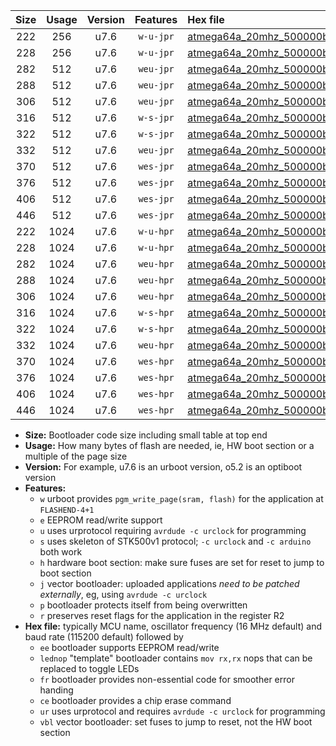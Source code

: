 |Size|Usage|Version|Features|Hex file|
|:-:|:-:|:-:|:-:|:--|
|222|256|u7.6|`w-u-jpr`|[atmega64a_20mhz_500000bps_ur_vbl.hex](https://raw.githubusercontent.com/stefanrueger/urboot/main/bootloaders/atmega64a/fcpu_20mhz/500000_bps/atmega64a_20mhz_500000bps_ur_vbl.hex)|
|228|256|u7.6|`w-u-jpr`|[atmega64a_20mhz_500000bps_lednop_ur_vbl.hex](https://raw.githubusercontent.com/stefanrueger/urboot/main/bootloaders/atmega64a/fcpu_20mhz/500000_bps/atmega64a_20mhz_500000bps_lednop_ur_vbl.hex)|
|282|512|u7.6|`weu-jpr`|[atmega64a_20mhz_500000bps_ee_ur_vbl.hex](https://raw.githubusercontent.com/stefanrueger/urboot/main/bootloaders/atmega64a/fcpu_20mhz/500000_bps/atmega64a_20mhz_500000bps_ee_ur_vbl.hex)|
|288|512|u7.6|`weu-jpr`|[atmega64a_20mhz_500000bps_ee_lednop_ur_vbl.hex](https://raw.githubusercontent.com/stefanrueger/urboot/main/bootloaders/atmega64a/fcpu_20mhz/500000_bps/atmega64a_20mhz_500000bps_ee_lednop_ur_vbl.hex)|
|306|512|u7.6|`weu-jpr`|[atmega64a_20mhz_500000bps_ee_lednop_fr_ur_vbl.hex](https://raw.githubusercontent.com/stefanrueger/urboot/main/bootloaders/atmega64a/fcpu_20mhz/500000_bps/atmega64a_20mhz_500000bps_ee_lednop_fr_ur_vbl.hex)|
|316|512|u7.6|`w-s-jpr`|[atmega64a_20mhz_500000bps_vbl.hex](https://raw.githubusercontent.com/stefanrueger/urboot/main/bootloaders/atmega64a/fcpu_20mhz/500000_bps/atmega64a_20mhz_500000bps_vbl.hex)|
|322|512|u7.6|`w-s-jpr`|[atmega64a_20mhz_500000bps_lednop_vbl.hex](https://raw.githubusercontent.com/stefanrueger/urboot/main/bootloaders/atmega64a/fcpu_20mhz/500000_bps/atmega64a_20mhz_500000bps_lednop_vbl.hex)|
|332|512|u7.6|`weu-jpr`|[atmega64a_20mhz_500000bps_ee_lednop_fr_ce_ur_vbl.hex](https://raw.githubusercontent.com/stefanrueger/urboot/main/bootloaders/atmega64a/fcpu_20mhz/500000_bps/atmega64a_20mhz_500000bps_ee_lednop_fr_ce_ur_vbl.hex)|
|370|512|u7.6|`wes-jpr`|[atmega64a_20mhz_500000bps_ee_vbl.hex](https://raw.githubusercontent.com/stefanrueger/urboot/main/bootloaders/atmega64a/fcpu_20mhz/500000_bps/atmega64a_20mhz_500000bps_ee_vbl.hex)|
|376|512|u7.6|`wes-jpr`|[atmega64a_20mhz_500000bps_ee_lednop_vbl.hex](https://raw.githubusercontent.com/stefanrueger/urboot/main/bootloaders/atmega64a/fcpu_20mhz/500000_bps/atmega64a_20mhz_500000bps_ee_lednop_vbl.hex)|
|406|512|u7.6|`wes-jpr`|[atmega64a_20mhz_500000bps_ee_lednop_fr_vbl.hex](https://raw.githubusercontent.com/stefanrueger/urboot/main/bootloaders/atmega64a/fcpu_20mhz/500000_bps/atmega64a_20mhz_500000bps_ee_lednop_fr_vbl.hex)|
|446|512|u7.6|`wes-jpr`|[atmega64a_20mhz_500000bps_ee_lednop_fr_ce_vbl.hex](https://raw.githubusercontent.com/stefanrueger/urboot/main/bootloaders/atmega64a/fcpu_20mhz/500000_bps/atmega64a_20mhz_500000bps_ee_lednop_fr_ce_vbl.hex)|
|222|1024|u7.6|`w-u-hpr`|[atmega64a_20mhz_500000bps_ur.hex](https://raw.githubusercontent.com/stefanrueger/urboot/main/bootloaders/atmega64a/fcpu_20mhz/500000_bps/atmega64a_20mhz_500000bps_ur.hex)|
|228|1024|u7.6|`w-u-hpr`|[atmega64a_20mhz_500000bps_lednop_ur.hex](https://raw.githubusercontent.com/stefanrueger/urboot/main/bootloaders/atmega64a/fcpu_20mhz/500000_bps/atmega64a_20mhz_500000bps_lednop_ur.hex)|
|282|1024|u7.6|`weu-hpr`|[atmega64a_20mhz_500000bps_ee_ur.hex](https://raw.githubusercontent.com/stefanrueger/urboot/main/bootloaders/atmega64a/fcpu_20mhz/500000_bps/atmega64a_20mhz_500000bps_ee_ur.hex)|
|288|1024|u7.6|`weu-hpr`|[atmega64a_20mhz_500000bps_ee_lednop_ur.hex](https://raw.githubusercontent.com/stefanrueger/urboot/main/bootloaders/atmega64a/fcpu_20mhz/500000_bps/atmega64a_20mhz_500000bps_ee_lednop_ur.hex)|
|306|1024|u7.6|`weu-hpr`|[atmega64a_20mhz_500000bps_ee_lednop_fr_ur.hex](https://raw.githubusercontent.com/stefanrueger/urboot/main/bootloaders/atmega64a/fcpu_20mhz/500000_bps/atmega64a_20mhz_500000bps_ee_lednop_fr_ur.hex)|
|316|1024|u7.6|`w-s-hpr`|[atmega64a_20mhz_500000bps.hex](https://raw.githubusercontent.com/stefanrueger/urboot/main/bootloaders/atmega64a/fcpu_20mhz/500000_bps/atmega64a_20mhz_500000bps.hex)|
|322|1024|u7.6|`w-s-hpr`|[atmega64a_20mhz_500000bps_lednop.hex](https://raw.githubusercontent.com/stefanrueger/urboot/main/bootloaders/atmega64a/fcpu_20mhz/500000_bps/atmega64a_20mhz_500000bps_lednop.hex)|
|332|1024|u7.6|`weu-hpr`|[atmega64a_20mhz_500000bps_ee_lednop_fr_ce_ur.hex](https://raw.githubusercontent.com/stefanrueger/urboot/main/bootloaders/atmega64a/fcpu_20mhz/500000_bps/atmega64a_20mhz_500000bps_ee_lednop_fr_ce_ur.hex)|
|370|1024|u7.6|`wes-hpr`|[atmega64a_20mhz_500000bps_ee.hex](https://raw.githubusercontent.com/stefanrueger/urboot/main/bootloaders/atmega64a/fcpu_20mhz/500000_bps/atmega64a_20mhz_500000bps_ee.hex)|
|376|1024|u7.6|`wes-hpr`|[atmega64a_20mhz_500000bps_ee_lednop.hex](https://raw.githubusercontent.com/stefanrueger/urboot/main/bootloaders/atmega64a/fcpu_20mhz/500000_bps/atmega64a_20mhz_500000bps_ee_lednop.hex)|
|406|1024|u7.6|`wes-hpr`|[atmega64a_20mhz_500000bps_ee_lednop_fr.hex](https://raw.githubusercontent.com/stefanrueger/urboot/main/bootloaders/atmega64a/fcpu_20mhz/500000_bps/atmega64a_20mhz_500000bps_ee_lednop_fr.hex)|
|446|1024|u7.6|`wes-hpr`|[atmega64a_20mhz_500000bps_ee_lednop_fr_ce.hex](https://raw.githubusercontent.com/stefanrueger/urboot/main/bootloaders/atmega64a/fcpu_20mhz/500000_bps/atmega64a_20mhz_500000bps_ee_lednop_fr_ce.hex)|

- **Size:** Bootloader code size including small table at top end
- **Usage:** How many bytes of flash are needed, ie, HW boot section or a multiple of the page size
- **Version:** For example, u7.6 is an urboot version, o5.2 is an optiboot version
- **Features:**
  + `w` urboot provides `pgm_write_page(sram, flash)` for the application at `FLASHEND-4+1`
  + `e` EEPROM read/write support
  + `u` uses urprotocol requiring `avrdude -c urclock` for programming
  + `s` uses skeleton of STK500v1 protocol; `-c urclock` and `-c arduino` both work
  + `h` hardware boot section: make sure fuses are set for reset to jump to boot section
  + `j` vector bootloader: uploaded applications *need to be patched externally*, eg, using `avrdude -c urclock`
  + `p` bootloader protects itself from being overwritten
  + `r` preserves reset flags for the application in the register R2
- **Hex file:** typically MCU name, oscillator frequency (16 MHz default) and baud rate (115200 default) followed by
  + `ee` bootloader supports EEPROM read/write
  + `lednop` "template" bootloader contains `mov rx,rx` nops that can be replaced to toggle LEDs
  + `fr` bootloader provides non-essential code for smoother error handing
  + `ce` bootloader provides a chip erase command
  + `ur` uses urprotocol and requires `avrdude -c urclock` for programming
  + `vbl` vector bootloader: set fuses to jump to reset, not the HW boot section

